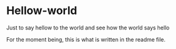 # Hellow-world
Just to say hellow to the world and see how the world says hello

For the moment being, this is what is written in the readme file.
